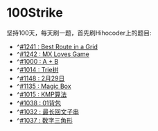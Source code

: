 # 100Strike
坚持100天，每天刷一题，首先刷Hihocoder上的题目:
- ^[#1241 : Best Route in a Grid](http://hihocoder.com/problemset/problem/1241) 
- ^[#1242 : MX Loves Game](http://hihocoder.com/problemset/problem/1242)
- ^[#1000 : A + B](http://hihocoder.com/problemset/solution/610828)
- ^[#1014 : Trie树](http://hihocoder.com/problemset/problem/1014)
- ^[#1148 : 2月29日](http://hihocoder.com/problemset/problem/1148)
- ^[#1135 : Magic Box](http://hihocoder.com/problemset/problem/1135)
- ^[#1015 : KMP算法](http://hihocoder.com/problemset/problem/1015)
- ^[#1038 : 01背包](http://hihocoder.com/problemset/problem/1038)
- ^[#1032 : 最长回文子串](http://hihocoder.com/problemset/problem/1032)
- ^[#1037 : 数字三角形](http://hihocoder.com/problemset/problem/1037)